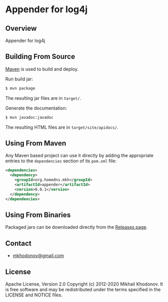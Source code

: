 # Appender for log4j

## Overview

Appender for log4j


## Building From Source

[Maven](http://maven.apache.org) is used to build and deploy.

Run build jar:

```sh
$ mvn package
```

The resulting jar files are in `target/`.

Generate the documentation:

```sh
$ mvn javadoc:javadoc
```

The resulting HTML files are in `target/site/apidocs/`.


## Using From Maven

Any Maven based project can use it directly by adding the appropriate entries to the
`dependencies` section of its `pom.xml` file:

```xml
<dependencies>
  <dependency>
    <groupId>org.homedns.mkh</groupId>
    <artifactId>appender</artifactId>
    <version>0.0.1</version>
  </dependency>
</dependencies>
```


## Using From Binaries

Packaged jars can be downloaded directly from the [Releases page](https://github.com/khomisha/appender/releases).


## Contact

* mkhodonov@gmail.com

## License

Apache License, Version 2.0
Copyright (c) 2012-2020 Mikhail Khodonov.
It is free software and may be redistributed under the terms specified
in the LICENSE and NOTICE files.


